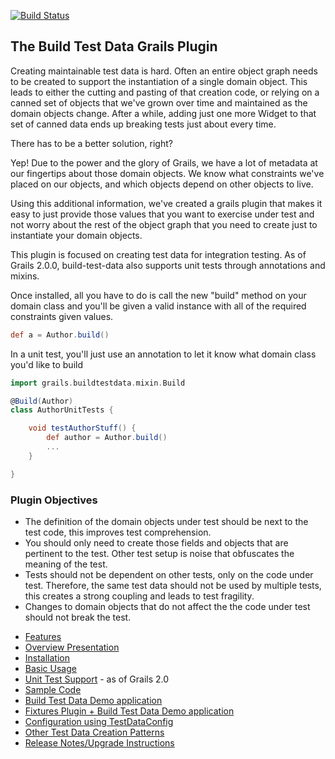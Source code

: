 [![Build Status](https://api.travis-ci.org/longwa/build-test-data.png?branch=master)](https://travis-ci.org/longwa/build-test-data)

## The Build Test Data Grails Plugin 

Creating maintainable test data is hard.  Often an entire object graph needs to be created to support the instantiation of a single domain object.  This leads to either the cutting and pasting of that creation code, or relying on a canned set of objects that we've grown over time and maintained as the domain objects change.  After a while, adding just one more Widget to that set of canned data ends up breaking tests just about every time.

There has to be a better solution, right?  

Yep!  Due to the power and the glory of Grails, we have a lot of metadata at our fingertips about those domain objects.  We know what constraints we've placed on our objects, and which objects depend on other objects to live.

Using this additional information, we've created a grails plugin that makes it easy to just provide those values that you want to exercise under test and not worry about the rest of the object graph that you need to create just to instantiate your domain objects.

This plugin is focused on creating test data for integration testing.  As of Grails 2.0.0, build-test-data also supports unit tests through annotations and mixins. 

Once installed, all you have to do is call the new "build" method on your domain class and you'll be given a valid instance with all of the required constraints given values. 
```groovy
def a = Author.build()
```
In a unit test, you'll just use an annotation to let it know what domain class you'd like to build 
```groovy
import grails.buildtestdata.mixin.Build

@Build(Author)
class AuthorUnitTests {

    void testAuthorStuff() {
        def author = Author.build()
        ...
    }

}
```

### Plugin Objectives 

- The definition of the domain objects under test should be next to the test code, this improves test comprehension.
- You should only need to create those fields and objects that are pertinent to the test.  Other test setup is noise that obfuscates the meaning of the test.
- Tests should not be dependent on other tests, only on the code under test.  Therefore, the same test data should not be used by multiple tests, this creates a strong coupling and leads to test fragility.
- Changes to domain objects that do not affect the the code under test should not break the test.


* [Features](http://github.com/tednaleid/build-test-data/wiki/Features)
* [Overview Presentation](http://www.slideshare.net/longwa/grails-buildtestdata-plugin-1723277)
* [Installation](http://github.com/longwa/build-test-data/wiki/Installation)
* [Basic Usage](http://github.com/longwa/build-test-data/wiki/BasicUsage)
* [Unit Test Support](http://github.com/longwa/build-test-data/wiki/UnitTestSupport) - as of Grails 2.0
* [Sample Code](http://github.com/longwa/build-test-data/wiki/SampleCode)
* [Build Test Data Demo application](https://github.com/longwa/build-test-data/tree/master/bookStore)
* [Fixtures Plugin + Build Test Data Demo application](https://github.com/stokito/grails-fixtures-demo)
* [Configuration using TestDataConfig](http://github.com/longwa/build-test-data/wiki/TestDataConfig)
* [Other Test Data Creation Patterns](http://github.com/longwa/build-test-data/wiki/OtherTestDataCreationStrengthsWeaknesses)
* [Release Notes/Upgrade Instructions](http://github.com/longwa/build-test-data/wiki/ReleaseNotes)
